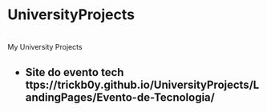 # UniversityProjects <h1>

My University Projects <h2>

* Site do evento tech ttps://trickb0y.github.io/UniversityProjects/LandingPages/Evento-de-Tecnologia/
